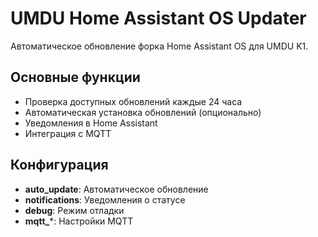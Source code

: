 # UMDU Home Assistant OS Updater

Автоматическое обновление форка Home Assistant OS для UMDU K1.

## Основные функции

- Проверка доступных обновлений каждые 24 часа
- Автоматическая установка обновлений (опционально)
- Уведомления в Home Assistant
- Интеграция с MQTT

## Конфигурация

- **auto_update**: Автоматическое обновление
- **notifications**: Уведомления о статусе
- **debug**: Режим отладки
- **mqtt_***: Настройки MQTT